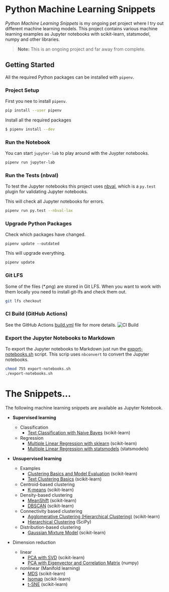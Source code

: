 #  Python Machine Learning Snippets
_Python Machine Learning Snippets_ is my ongoing pet project where I try out different machine learning models. This project contains various machine learning examples as Jupyter notebooks with scikit-learn, statsmodel, numpy and other libraries.

> __Note:__ This is an ongoing project and far away from complete.

## Getting Started
All the required Python packages can be installed with `pipenv`.

### Project Setup
First you nee to install `pipenv`.

```bash
pip install --user pipenv
```

Install all the required packages

```bash
$ pipenv install --dev
```

### Run the Notebook
You can start `jupyter-lab` to play around with the Juypter notebooks.


```bash
pipenv run jupyter-lab
```

### Run the Tests (nbval)
To test the Jupyter notebooks this project uses [nbval](https://github.com/computationalmodelling/nbval), which is a `py.test` 
plugin for validating Jupyter notebooks.


This will check all Jupyter notebooks for errors.

```bash
pipenv run py.test --nbval-lax
```

### Upgrade Python Packages
Check which packages have changed.

```
pipenv update --outdated
```

This will upgrade everything.

```bash
pipenv update
```

### Git LFS

Some of the files (*.png) are stored in Git LFS. When you want to work with them locally you need to install git-lfs and check them out.

```bash
git lfs checkout
```
### CI Build (GitHub Actions)
See the GitHub Actions [build.yml](.github/workflows/build.yml) file for more details. 
![CI Build](https://github.com/rueedlinger/machine-learning-snippets/workflows/CI%20Build/badge.svg)
### Export the Jupyter Notebooks to Markdown
To export the Jupyter notebooks to Markdown just run the [export-notebooks.sh](export-notebooks.sh) script. 
This scrip uses `nbconvert` to convert the Jupyter notebooks.

```bash
chmod 755 export-notebooks.sh
./export-notebooks.sh
```

# The Snippets...
The following machine learning snippets are available as Jupyter Notebook.

- __Supervised learning__
    - Classification
        - [Text Classification with Naive Bayes](notebooks/supervised/text_classification/text_classification.md) (scikit-learn)
    - Regression
        - [Multiple Linear Regression with sklearn](notebooks/supervised/linear_regression/multiple_linear_regression_sklearn.md) (scikit-learn)
        - [Multiple Linear Regression with statsmodels](notebooks/supervised/linear_regression/multiple_linear_regression_statsmodels.md) (statsmodels)
- __Unsupervised learning__ 
    - Examples
        - [Clustering Basics and Model Evaluation](notebooks/unsupervised/clustering/clustering_basics_model_evaluation.md) (scikit-learn)
        - [Text Clustering Basics](notebooks/unsupervised/clustering/clustering_text.md) (scikit-learn)
    - Centroid-based clustering
        - [K-means](notebooks/unsupervised/clustering/kmeans/clustering_kmeans.md) (scikit-learn)
    - Density-based clustering
        - [MeanShift](notebooks/unsupervised/clustering/meanshift/clustering_meanshift.md) (scikit-learn)
        - [DBSCAN](notebooks/unsupervised/clustering/dbscan/clustering_dbscan.md) (scikit-learn)
    - Connectivity based clustering
        - [Agglomerative Clustering (Hierarchical Clustering)](notebooks/unsupervised/clustering/agglomerative/clustering_agglomerative.md) (scikit-learn)
        - [Hierarchical Clustering](notebooks/unsupervised/clustering/hclust/clustering_hclust.md) (SciPy)
    - Distribution-based clustering
        - [Gaussian Mixture Model](notebooks/unsupervised/clustering/gaussian_mixture/clustering_gaussian_mixture.md) (scikit-learn)
        
       
- Dimension reduction
    - linear
        - [PCA with SVD](notebooks/unsupervised/dimensionality_reduction/pca/dimensionality_reduction_pca.md) (scikit-learn)
        - [PCA with Eigenvector and Correlation Matrix](notebooks/unsupervised/dimensionality_reduction/eigen/dimensionality_reduction_eigen.md) (numpy)
    - nonlinear (Manifold learning)
        - [MDS](notebooks/unsupervised/dimensionality_reduction/mds/dimensionality_reduction_mds.md) (scikit-learn)
        - [Isomap](notebooks/unsupervised/dimensionality_reduction/isomap/dimensionality_reduction_isomap.md) (scikit-learn)
        - [t-SNE](notebooks/unsupervised/dimensionality_reduction/tsne/dimensionality_reduction_tsne.md) (scikit-learn)

